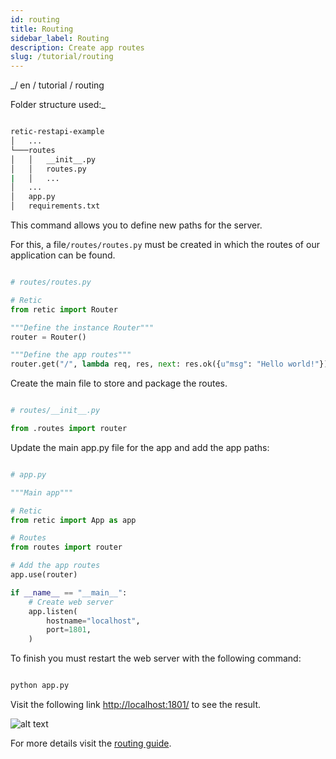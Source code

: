 ```yaml
---
id: routing
title: Routing
sidebar_label: Routing
description: Create app routes
slug: /tutorial/routing
---
```


_/ en / tutorial / routing

Folder structure used:_

```bash

retic-restapi-example
│   ...
└───routes
│   │   __init__.py
│   │   routes.py
|   │   ...
│   ...
│   app.py
│   requirements.txt

```

This command allows you to define new paths for the server.

For this, a file`/routes/routes.py` must be created in which the routes of our application can be found. 

```python

# routes/routes.py

# Retic
from retic import Router

"""Define the instance Router"""
router = Router()

"""Define the app routes"""
router.get("/", lambda req, res, next: res.ok({u"msg": "Hello world!"}))

```

Create the main file to store and package the routes.


```python

# routes/__init__.py

from .routes import router

```

Update the main app.py file for the app and add the app paths:

```python

# app.py

"""Main app"""

# Retic
from retic import App as app

# Routes
from routes import router

# Add the app routes
app.use(router)

if __name__ == "__main__":
    # Create web server
    app.listen(
        hostname="localhost",
        port=1801,
    )

```

To finish you must restart the web server with the following command:

```bash

python app.py

```

Visit the following link [http://localhost:1801/](http://localhost:1801/) to see the result.

![alt text](../../../static/img/api_rest_app_2.png "API REST")

For more details visit the [routing guide](../concepts/routing).
